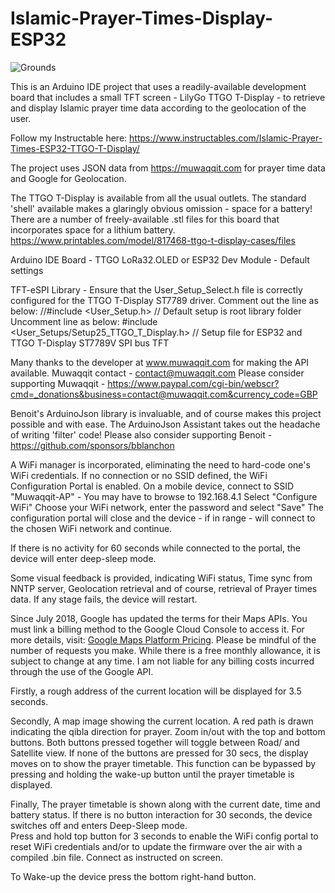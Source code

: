 # Islamic-Prayer-Times-Display-ESP32

![Grounds](https://github.com/user-attachments/assets/7610a479-7d6d-436f-ac5a-9a5c6013abd8)

This is an Arduino IDE project that uses a readily-available development board that includes a small TFT 
screen - LilyGo TTGO T-Display - to retrieve and display Islamic prayer time data according to the 
geolocation of the user.

Follow my Instructable here:  https://www.instructables.com/Islamic-Prayer-Times-ESP32-TTGO-T-Display/

The project uses JSON data from https://muwaqqit.com for prayer time data and Google for Geolocation.

The TTGO T-Display is available from all the usual outlets.  The standard 'shell' available makes a glaringly 
obvious omission - space for a battery!
There are a number of freely-available .stl files for this board that incorporates space for a lithium battery.
https://www.printables.com/model/817468-ttgo-t-display-cases/files

Arduino IDE Board - TTGO LoRa32.OLED or ESP32 Dev Module - Default settings

TFT-eSPI Library - Ensure that the User_Setup_Select.h file is correctly configured for the TTGO T-Display ST7789 driver.
Comment out the line as below:
//#include <User_Setup.h>                          // Default setup is root library folder
Uncomment line as below:
#include <User_Setups/Setup25_TTGO_T_Display.h>    // Setup file for ESP32 and TTGO T-Display ST7789V SPI bus TFT

Many thanks to the developer at www.muwaqqit.com for making the API available.
Muwaqqit contact -  contact@muwaqqit.com
Please consider supporting Muwaqqit - https://www.paypal.com/cgi-bin/webscr?cmd=_donations&business=contact@muwaqqit.com&currency_code=GBP

Benoit's ArduinoJson library is invaluable, and of course makes this project possible and with ease.
The ArduinoJson Assistant takes out the headache of writing 'filter' code!
Please also consider supporting Benoit - https://github.com/sponsors/bblanchon

A WiFi manager is incorporated, eliminating the need to hard-code one's WiFi credentials.
If no connection or no SSID defined, the WiFi Configuration Portal is enabled.
On a mobile device, connect to SSID "Muwaqqit-AP" - You may have to browse to 192.168.4.1
Select "Configure WiFi"
Choose your WiFi network, enter the password and select "Save"
The configuration portal will close and the device - if in range - will connect to the chosen WiFi network and continue.

If there is no activity for 60 seconds while connected to the portal, the device will enter deep-sleep mode.

Some visual feedback is provided, indicating WiFi status, Time sync from NNTP server, Geolocation retrieval
and of course, retrieval of Prayer times data.
If any stage fails, the device will restart.

Since July 2018, Google has updated the terms for their Maps APIs. You must link a billing method to the Google Cloud Console 
to access it. For more details, visit: [Google Maps Platform Pricing](https://cloud.google.com/maps-platform/pricing/). Please be mindful of the number of requests you make. 
While there is a free monthly allowance, it is subject to change at any time. I am not liable for any billing costs 
incurred through the use of the Google API.

Firstly, a rough address of the current location will be displayed for 3.5 seconds.

Secondly, A map image showing the current location. A red path is drawn indicating the qibla direction for prayer.
    Zoom in/out with the top and bottom buttons.
    Both buttons pressed together will toggle between Road/ and Satellite view.
    If none of the buttons are pressed for 30 secs, the display moves on to show the prayer timetable.
    This function can be bypassed by pressing and holding the wake-up button until the prayer timetable is displayed.

Finally, The prayer timetable is shown along with the current date, time and battery status.
   If there is no button interaction for 30 seconds, the device switches off and enters Deep-Sleep mode.  
   Press and hold top button for 3 seconds to enable the WiFi config portal to reset WiFi credentials 
   and/or to update the firmware over the air with a compiled .bin file.  Connect as instructed on screen.

To Wake-up the device press the bottom right-hand button.
